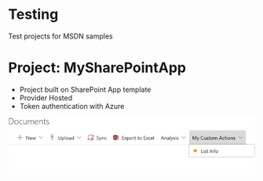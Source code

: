 # Testing
Test projects for MSDN samples

# Project: MySharePointApp
- Project built on SharePoint App template
- Provider Hosted
- Token authentication with Azure

![Action Button on a Modern Page](MySharePointApp/CustomActionCapture.PNG?raw=true "Action Button on a Modern Page")
